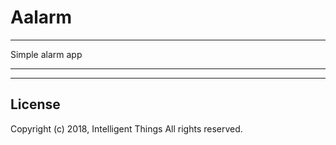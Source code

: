 # Aalarm

_____________________________

Simple alarm app

_____________________________



_____________________________

## License

Copyright (c) 2018, Intelligent Things All rights reserved.

